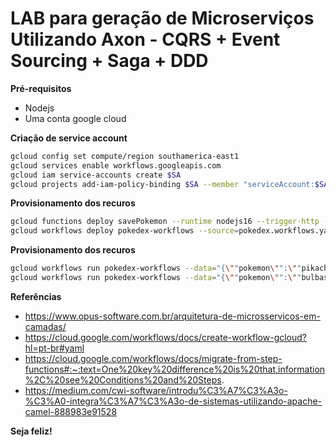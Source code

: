 LAB para geração de Microserviços Utilizando Axon - CQRS + Event Sourcing + Saga + DDD
============================

**Pré-requisitos**
- Nodejs
- Uma conta google cloud

**Criação de service account**
```bash
gcloud config set compute/region southamerica-east1
gcloud services enable workflows.googleapis.com
gcloud iam service-accounts create $SA
gcloud projects add-iam-policy-binding $SA --member "serviceAccount:$SA@$PROJECT.iam.gserviceaccount.com" --role "roles/logging.logWriter"
```

**Provisionamento dos recuros**
```bash
gcloud functions deploy savePokemon --runtime nodejs16 --trigger-http --allow-unauthenticated
gcloud workflows deploy pokedex-workflows --source=pokedex.workflows.yaml --service-account=$SA@$PROJECT.iam.gserviceaccount.com
```

**Provisionamento dos recuros**
```bash
gcloud workflows run pokedex-workflows --data="{\""pokemon\"":\""pikachu\""}"
gcloud workflows run pokedex-workflows --data="{\""pokemon\"":\""bulbasaur\""}"
```

**Referências**
- https://www.opus-software.com.br/arquitetura-de-microsservicos-em-camadas/
- https://cloud.google.com/workflows/docs/create-workflow-gcloud?hl=pt-br#yaml
- https://cloud.google.com/workflows/docs/migrate-from-step-functions#:~:text=One%20key%20difference%20is%20that,information%2C%20see%20Conditions%20and%20Steps.
- https://medium.com/cwi-software/introdu%C3%A7%C3%A3o-%C3%A0-integra%C3%A7%C3%A3o-de-sistemas-utilizando-apache-camel-888983e91528


**Seja feliz!**

